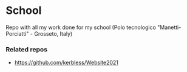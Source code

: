 # School
Repo with all my work done for my school (Polo tecnologico "Manetti-Porciatti" - Grosseto, Italy)

### Related repos
- https://github.com/kerbless/Website2021
